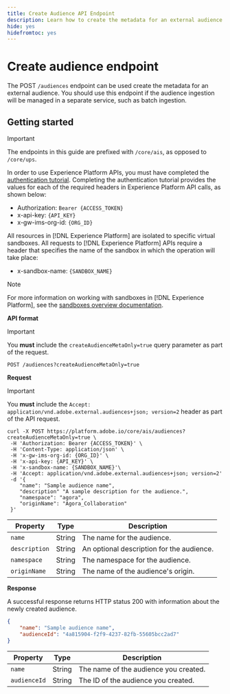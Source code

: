 ```yaml
---
title: Create Audience API Endpoint
description: Learn how to create the metadata for an external audience using the API.
hide: yes
hidefromtoc: yes
---
```


# Create audience endpoint

The POST `/audiences` endpoint can be used create the metadata for an external audience. You should use this endpoint if the audience ingestion will be managed in a separate service, such as batch ingestion.

## Getting started

>[!IMPORTANT]
>
>The endpoints in this guide are prefixed with `/core/ais`, as opposed to `/core/ups`.

In order to use Experience Platform APIs, you must have completed the [authentication tutorial](https://www.adobe.com/go/platform-api-authentication-en). Completing the authentication tutorial provides the values for each of the required headers in Experience Platform API calls, as shown below:

- Authorization: `Bearer {ACCESS_TOKEN}`
- x-api-key: `{API_KEY}`
- x-gw-ims-org-id: `{ORG_ID}`

All resources in [!DNL Experience Platform] are isolated to specific virtual sandboxes. All requests to [!DNL Experience Platform] APIs require a header that specifies the name of the sandbox in which the operation will take place:

- x-sandbox-name: `{SANDBOX_NAME}`
  
>[!NOTE]
>
>For more information on working with sandboxes in [!DNL Experience Platform], see the [sandboxes overview documentation](../../sandboxes/home.md).

**API format**

>[!IMPORTANT]
>
>You **must** include the `createAudienceMetaOnly=true` query parameter as part of the request.

```http
POST /audiences?createAudienceMetaOnly=true
```

**Request**

>[!IMPORTANT]
>
>You **must** include the `Accept: application/vnd.adobe.external.audiences+json; version=2` header as part of the API request.

```shell
curl -X POST https://platform.adobe.io/core/ais/audiences?createAudienceMetaOnly=true \
 -H 'Authorization: Bearer {ACCESS_TOKEN}' \
 -H 'Content-Type: application/json' \
 -H 'x-gw-ims-org-id: {ORG_ID}' \
 -H 'x-api-key: {API_KEY}' \
 -H 'x-sandbox-name: {SANDBOX_NAME}'\
 -H 'Accept: application/vnd.adobe.external.audiences+json; version=2'
 -d '{
    "name": "Sample audience name",
    "description" "A sample description for the audience.",
    "namespace": "agora",
    "originName": "Agora_Collaboration"
 }'
```

| Property | Type | Description |
| -------- | ---- | ----------- |
| `name` | String | The name for the audience. |
| `description` | String | An optional description for the audience. |
| `namespace` | String | The namespace for the audience. |
| `originName` | String | The name of the audience's origin. |

**Response**

A successful response returns HTTP status 200 with information about the newly created audience.

```json
{
    "name": "Sample audience name",
    "audienceId": "4a815904-f2f9-4237-82fb-55605bcc2ad7"
}
```

| Property | Type | Description |
| -------- | ---- | ----------- |
| `name` | String | The name of the audience you created. |
| `audienceId` | String | The ID of the audience you created. |
